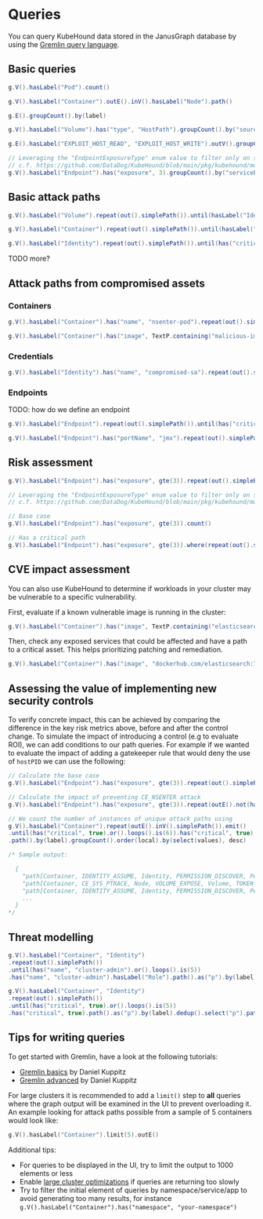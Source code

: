 # Queries 

You can query KubeHound data stored in the JanusGraph database by using the [Gremlin query language](https://docs.janusgraph.org/getting-started/gremlin/).

## Basic queries

``` java title="Count the number of pods in the cluster"
g.V().hasLabel("Pod").count()
```

``` java title="View all possible container escapes in the cluster"
g.V().hasLabel("Container").outE().inV().hasLabel("Node").path()
```

``` java title="List the names of all possible attacks in the cluster"
g.E().groupCount().by(label)
```

``` java title="View all the mounted host path volumes in the cluster"
g.V().hasLabel("Volume").has("type", "HostPath").groupCount().by("sourcePath")
```

``` java title="View host path mounts that can be exploited to escape to a node"
g.E().hasLabel("EXPLOIT_HOST_READ", "EXPLOIT_HOST_WRITE").outV().groupCount().by("sourcePath")
```

``` java title="View all service endpoints by service name in the cluster"
// Leveraging the "EndpointExposureType" enum value to filter only on services
// c.f. https://github.com/DataDog/KubeHound/blob/main/pkg/kubehound/models/shared/constants.go
g.V().hasLabel("Endpoint").has("exposure", 3).groupCount().by("serviceEndpoint")
```

## Basic attack paths

``` java title="TODO-RELEVANT All paths between a volume and an identity"
g.V().hasLabel("Volume").repeat(out().simplePath()).until(hasLabel("Identity")).path()
```

``` java title="All paths (up to 5 hops) between a container and a node"
g.V().hasLabel("Container").repeat(out().simplePath()).until(hasLabel("Node").or().loops().is(5)).hasLabel("Node").path()
```

``` java title="All attack paths (up to 6 hops) from any compomised identity (e.g. service account) to a critical asset"
g.V().hasLabel("Identity").repeat(out().simplePath()).until(has("critical", true).or().loops().is(6)).has("critical", true).path().limit(5)
```

TODO more?

## Attack paths from compromised assets 

### Containers

``` java title="Attack paths (up to 10 hops) from a known breached container to any critical asset"
g.V().hasLabel("Container").has("name", "nsenter-pod").repeat(out().simplePath()).until(has("critical", true).or().loops().is(10)).has("critical", true).path()
```

``` java title="Attack paths (up to 10 hops) from a known backdoored container image to any critical asset"
g.V().hasLabel("Container").has("image", TextP.containing("malicious-image")).repeat(out().simplePath()).until(has("critical", true).or().loops().is(10)).has("critical", true).path()
```

### Credentials

``` java title="Attack paths (up to 10 hops) from a known breached identity to a critical asset"
g.V().hasLabel("Identity").has("name", "compromised-sa").repeat(out().simplePath()).until(has("critical", true).or().loops().is(10)).has("critical", true).path()
```

### Endpoints

TODO: how do we define an endpoint

``` java title="Attack paths (up to 6 hops) from any endpoint to a critical asset:"
g.V().hasLabel("Endpoint").repeat(out().simplePath()).until(has("critical", true).or().loops().is(6)).has("critical", true).path().limit(5)
```

``` java title="Attack paths (up to 10 hops) from a known risky endpoint (e.g JMX) to a critical asset"
g.V().hasLabel("Endpoint").has("portName", "jmx").repeat(out().simplePath()).until(has("critical", true).or().loops().is(6)).has("critical", true).path().limit(5)
```

## Risk assessment

``` java title="What is the shortest exploitable path between an exposed service and a critical asset?"
g.V().hasLabel("Endpoint").has("exposure", gte(3)).repeat(out().simplePath()).until(has("critical", true).or().loops().is(7)).has("critical", true).path().count(local).min()
```

``` java title="What percentage of external facing services have an exploitable path to a critical asset?"
// Leveraging the "EndpointExposureType" enum value to filter only on services
// c.f. https://github.com/DataDog/KubeHound/blob/main/pkg/kubehound/models/shared/constants.go

// Base case
g.V().hasLabel("Endpoint").has("exposure", gte(3)).count()

// Has a critical path
g.V().hasLabel("Endpoint").has("exposure", gte(3)).where(repeat(out().simplePath()).until(has("critical", true).or().loops().is(10)).has("critical", true).limit(1)).count()
```

## CVE impact assessment

You can also use KubeHound to determine if workloads in your cluster may be vulnerable to a specific vulnerability.

First, evaluate if a known vulnerable image is running in the cluster:

```java
g.V().hasLabel("Container").has("image", TextP.containing("elasticsearch")).groupCount().by("image")
```

Then, check any exposed services that could be affected and have a path to a critical asset. This helps prioritizing patching and remediation.

```java
g.V().hasLabel("Container").has("image", "dockerhub.com/elasticsearch:7.1.4").where(inE("ENDPOINT_EXPLOIT").outV().has("exposure", gte(3))).where(repeat(out().simplePath()).until(has("critical", true).or().loops().is(10)).has("critical", true).limit(1))
```

## Assessing the value of implementing new security controls

To verify concrete impact, this can be achieved by comparing the difference in the key risk metrics above, before and after the control change. To simulate the impact of introducing a control (e.g to evaluate ROI), we can add conditions to our path queries. For example if we wanted to evaluate the impact of adding a gatekeeper rule that would deny the use of `hostPID` we can use the following:

``` java title="What percentage level of attack path reduction was achieved by the introduction of a control?"
// Calculate the base case
g.V().hasLabel("Endpoint").has("exposure", gte(3)).repeat(out().simplePath()).until(has("critical", true).or().loops().is(6)).has("critical", true).path().count()

// Calculate the impact of preventing CE_NSENTER attack
g.V().hasLabel("Endpoint").has("exposure", gte(3)).repeat(outE().not(hasLabel("CE_NSENTER")).inV().simplePath()).emit().until(has("critical", true).or().loops().is(6)).has("critical", true).path().count()
```

``` java title="What type of control would cut off the largest number of attack paths to a specific asset in the cluster?"
// We count the number of instances of unique attack paths using
g.V().hasLabel("Container").repeat(outE().inV().simplePath()).emit()
.until(has("critical", true).or().loops().is(6)).has("critical", true)
.path().by(label).groupCount().order(local).by(select(values), desc)

/* Sample output:

  {
    "path[Container, IDENTITY_ASSUME, Identity, PERMISSION_DISCOVER, PermissionSet, TOKEN_LIST, Identity, PERMISSION_DISCOVER, PermissionSet, TOKEN_LIST, Identity, PERMISSION_DISCOVER, PermissionSet]" : 191,
    "path[Container, CE_SYS_PTRACE, Node, VOLUME_EXPOSE, Volume, TOKEN_STEAL, Identity, PERMISSION_DISCOVER, PermissionSet, TOKEN_LIST, Identity, PERMISSION_DISCOVER, PermissionSet]" : 48,
    "path[Container, IDENTITY_ASSUME, Identity, PERMISSION_DISCOVER, PermissionSet, TOKEN_BRUTEFORCE, Identity, PERMISSION_DISCOVER, PermissionSet, TOKEN_LIST, Identity, PERMISSION_DISCOVER, PermissionSet]" : 48,
    ...
  }
*/
```

## Threat modelling

``` java title="All unique attack paths by labels to a specific asset (here, the cluster-admin role)"
g.V().hasLabel("Container", "Identity")
.repeat(out().simplePath())
.until(has("name", "cluster-admin").or().loops().is(5))
.has("name", "cluster-admin").hasLabel("Role").path().as("p").by(label).dedup().select("p").path()
```

``` java title="All unique attack paths by labels to a any critical asset"
g.V().hasLabel("Container", "Identity")
.repeat(out().simplePath())
.until(has("critical", true).or().loops().is(5))
.has("critical", true).path().as("p").by(label).dedup().select("p").path()
```

## Tips for writing queries

To get started with Gremlin, have a look at the following tutorials:

- [Gremlin basics](https://dkuppitz.github.io/gremlin-cheat-sheet/101.html) by Daniel Kuppitz
- [Gremlin advanced](https://dkuppitz.github.io/gremlin-cheat-sheet/102.html) by Daniel Kuppitz

For large clusters it is recommended to add a `limit()` step to **all** queries where the graph output will be examined in the UI to prevent overloading it. An example looking for attack paths possible from a sample of 5 containers would look like:

```go
g.V().hasLabel("Container").limit(5).outE()
```

Additional tips:
- For queries to be displayed in the UI, try to limit the output to 1000 elements or less
- Enable [large cluster optimizations](TODO) if queries are returning too slowly
- Try to filter the initial element of queries by namespace/service/app to avoid generating too many results, for instance `g.V().hasLabel("Container").has("namespace", "your-namespace")`
